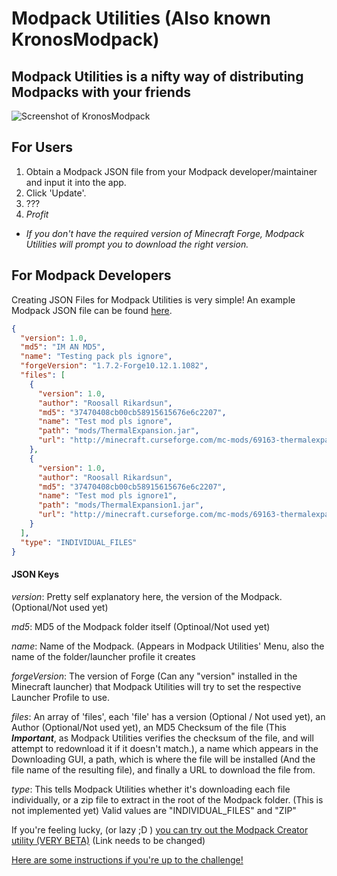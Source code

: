 Modpack Utilities (Also known KronosModpack)
=============================================

Modpack Utilities is a nifty way of distributing Modpacks with your friends
-----------------------------------------------------------------------------

![Screenshot of KronosModpack](http://git.kronosad.com/russjr08/kronosmodpack/raw/master/res/images/ScreenShot.png "A Screenshot of KronosModpack")

For Users
----------
1. Obtain a Modpack JSON file from your Modpack developer/maintainer and input it into the app.
2. Click 'Update'.
3. ???
4. *Profit*


* *If you don't have the required version of Minecraft Forge, Modpack Utilities will prompt you to download the right version.*


For Modpack Developers
----------------------
Creating JSON Files for Modpack Utilities is very simple! An example Modpack JSON file can be found [here](http://api.kronosad.com/Modpacks/TMPI.json).

```json
{
  "version": 1.0,
  "md5": "IM AN MD5",
  "name": "Testing pack pls ignore",
  "forgeVersion": "1.7.2-Forge10.12.1.1082",
  "files": [
    {
      "version": 1.0,
      "author": "Roosall Rikardsun",
      "md5": "37470408cb00cb58915615676e6c2207",
      "name": "Test mod pls ignore",
      "path": "mods/ThermalExpansion.jar",
      "url": "http://minecraft.curseforge.com/mc-mods/69163-thermalexpansion/files/789826/download"
    },
    {
      "version": 1.0,
      "author": "Roosall Rikardsun",
      "md5": "37470408cb00cb58915615676e6c2207",
      "name": "Test mod pls ignore1",
      "path": "mods/ThermalExpansion1.jar",
      "url": "http://minecraft.curseforge.com/mc-mods/69163-thermalexpansion/files/789826/download"
    }
  ],
  "type": "INDIVIDUAL_FILES"
}
```

#### JSON Keys
*version*: Pretty self explanatory here, the version of the Modpack. (Optional/Not used yet)

*md5*: MD5 of the Modpack folder itself (Optinoal/Not used yet)

*name*: Name of the Modpack. (Appears in Modpack Utilities' Menu, also the name of the folder/launcher profile it creates

*forgeVersion*: The version of Forge (Can any "version" installed in the Minecraft launcher) that Modpack Utilities will try to set the respective Launcher Profile to use.

*files*: An array of 'files', each 'file' has a version (Optional / Not used yet), an Author (Optional/Not used yet), an MD5 Checksum of the file (This **_Important_**, as Modpack Utilities verifies the checksum of the file, and will attempt to redownload it if it doesn't match.), a name which appears in the Downloading GUI, a path, which is where the file will be installed (And the file name of the resulting file), and finally a URL to download the file from.

*type*: This tells Modpack Utilities whether it's downloading each file individually, or a zip file to extract in the root of the Modpack folder. (This is not implemented yet) Valid values are "INDIVIDUAL_FILES" and "ZIP"

If you're feeling lucky, (or lazy ;D ) [you can try out the Modpack Creator utility (VERY BETA)](http://www.google.com) (Link needs to be changed)

[Here are some instructions if you're up to the challenge!](http://git.kronosad.com/russjr08/kronosmodpack/blob/master/doc/ModpackCreator.md)